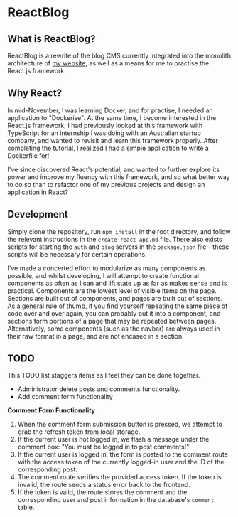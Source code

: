 # ReactBlog

## What is ReactBlog?

ReactBlog is a rewrite of the blog CMS currently integrated into the monolith architecture of [my website](https://forsakenidol.com), as well as a means for me to practise the React.js framework.

## Why React?

In mid-November, I was learning Docker, and for practise, I needed an application to "Dockerise". At the same time, I become interested in the React.js framework; I had previously looked at this framework with TypeScript for an internship I was doing with an Australian startup company, and wanted to revisit and learn this framework properly. After completing the tutorial, I realized I had a simple application to write a Dockerfile for!

I've since discovered React's potential, and wanted to further explore its power and improve my fluency with this framework, and so what better way to do so than to refactor one of my previous projects and design an application in React?

## Development

Simply clone the repository, run `npm install` in the root directory, and follow the relevant instructions in the `create-react-app.md` file. There also exists scripts for starting the `auth` and `blog` servers in the `package.json` file - these scripts will be necessary for certain operations.

I've made a concerted effort to modularize as many components as possible, and whilst developing, I will attempt to create functional components as often as I can and lift state up as far as makes sense and is practical. Components are the lowest level of visible items on the page. Sections are built out of components, and pages are built out of sections. As a general rule of thumb, if you find yourself repeating the same piece of code over and over again, you can probably put it into a component, and sections form portions of a page that may be repeated between pages. Alternatively, some components (such as the navbar) are always used in their raw format in a page, and are not encased in a section.

## TODO

This TODO list staggers items as I feel they can be done together.

- Administrator delete posts and comments functionality.
- Add comment form functionality

**Comment Form Functionality**
1. When the comment form submission button is pressed, we attempt to grab the refresh token from local storage.
2. If the current user is not logged in, we flash a message under the comment box: "You must be logged in to post comments!"
3. If the current user is logged in, the form is posted to the comment route with the access token of the currently logged-in user and the ID of the corresponding post.
4. The comment route verifies the provided access token. If the token is invalid, the route sends a status error back to the frontend.
5. If the token is valid, the route stores the comment and the corresponding user and post information in the database's `comment` table.